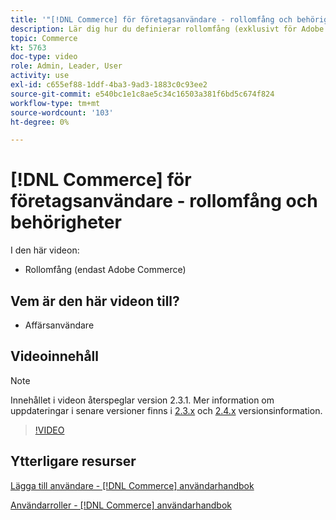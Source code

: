 ```yaml
---
title: '"[!DNL Commerce] för företagsanvändare - rollomfång och behörigheter"'
description: Lär dig hur du definierar rollomfång (exklusivt för Adobe Commerce) och tillhörande behörigheter per webbplats eller butik.
topic: Commerce
kt: 5763
doc-type: video
role: Admin, Leader, User
activity: use
exl-id: c655ef88-1ddf-4ba3-9ad3-1883c0c93ee2
source-git-commit: e540bc1e1c8ae5c34c16503a381f6bd5c674f824
workflow-type: tm+mt
source-wordcount: '103'
ht-degree: 0%

---
```


# [!DNL Commerce] för företagsanvändare - rollomfång och behörigheter

I den här videon:

- Rollomfång (endast Adobe Commerce)

## Vem är den här videon till?

- Affärsanvändare

## Videoinnehåll

>[!NOTE]
>
>Innehållet i videon återspeglar version 2.3.1. Mer information om uppdateringar i senare versioner finns i [ 2.3.x](https://devdocs.magento.com/guides/v2.3/release-notes/bk-release-notes.html) och [2.4.x](https://devdocs.magento.com/guides/v2.4/release-notes/bk-release-notes.html) versionsinformation.

>[!VIDEO](https://video.tv.adobe.com/v/35948?quality=12&learn=on)

## Ytterligare resurser

[Lägga till användare - [!DNL Commerce] användarhandbok](https://docs.magento.com/user-guide/system/permissions-users-all.html)

[Användarroller - [!DNL Commerce] användarhandbok](https://docs.magento.com/user-guide/system/permissions-user-roles.html)
